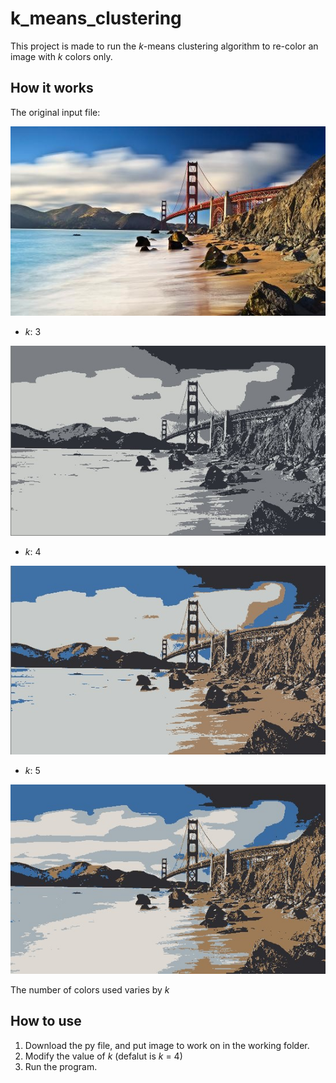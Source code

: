 # k_means_clustering

This project is made to run the *k*-means clustering algorithm to re-color an image with *k* colors only.

## How it works

The original input file:

![Original](https://github.com/Picbridge/k_means_clustering/blob/main/OutputImages/input.jpg)

* *k*: 3

![k3](https://github.com/Picbridge/k_means_clustering/blob/main/OutputImages/k_3.jpg)

* *k*: 4

![k4](https://github.com/Picbridge/k_means_clustering/blob/main/OutputImages/k_4.jpg)

* *k*: 5

![k5](https://github.com/Picbridge/k_means_clustering/blob/main/OutputImages/k_5.jpg)

The number of colors used varies by *k*

## How to use

1. Download the py file, and put image to work on in the working folder.
2. Modify the value of *k* (defalut is *k* = 4)
3. Run the program.
